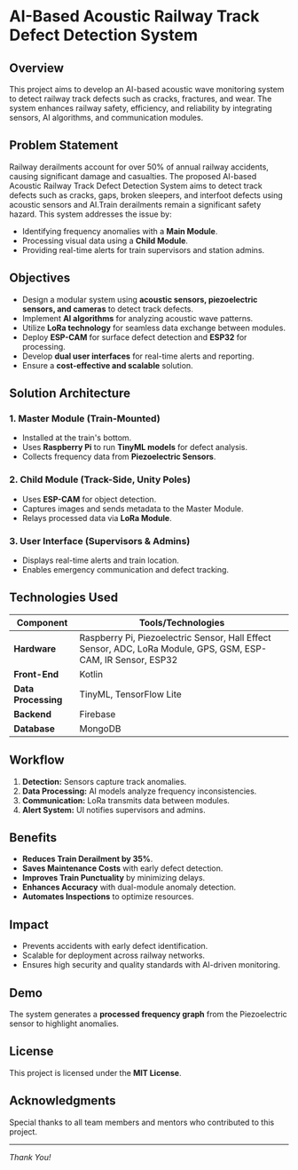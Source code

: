 # AI-Based Acoustic Railway Track Defect Detection System

## Overview
This project aims to develop an AI-based acoustic wave monitoring system to detect railway track defects such as cracks, fractures, and wear. The system enhances railway safety, efficiency, and reliability by integrating sensors, AI algorithms, and communication modules.

## Problem Statement
Railway derailments account for over 50% of annual railway accidents, causing significant damage and casualties. The proposed AI-based Acoustic Railway Track Defect Detection System aims
to detect track defects such as cracks, gaps, broken sleepers, and interfoot defects using acoustic sensors and AI.Train derailments remain a significant safety hazard. This system addresses the issue by:
- Identifying frequency anomalies with a **Main Module**.
- Processing visual data using a **Child Module**.
- Providing real-time alerts for train supervisors and station admins.

## Objectives
- Design a modular system using **acoustic sensors, piezoelectric sensors, and cameras** to detect track defects.
- Implement **AI algorithms** for analyzing acoustic wave patterns.
- Utilize **LoRa technology** for seamless data exchange between modules.
- Deploy **ESP-CAM** for surface defect detection and **ESP32** for processing.
- Develop **dual user interfaces** for real-time alerts and reporting.
- Ensure a **cost-effective and scalable** solution.

## Solution Architecture
### 1. **Master Module (Train-Mounted)**
- Installed at the train's bottom.
- Uses **Raspberry Pi** to run **TinyML models** for defect analysis.
- Collects frequency data from **Piezoelectric Sensors**.

### 2. **Child Module (Track-Side, Unity Poles)**
- Uses **ESP-CAM** for object detection.
- Captures images and sends metadata to the Master Module.
- Relays processed data via **LoRa Module**.

### 3. **User Interface (Supervisors & Admins)**
- Displays real-time alerts and train location.
- Enables emergency communication and defect tracking.

## Technologies Used
| Component  | Tools/Technologies  |
|------------|---------------------|
| **Hardware**  | Raspberry Pi, Piezoelectric Sensor, Hall Effect Sensor, ADC, LoRa Module, GPS, GSM, ESP-CAM, IR Sensor, ESP32 |
| **Front-End** | Kotlin |
| **Data Processing** | TinyML, TensorFlow Lite |
| **Backend** | Firebase |
| **Database** | MongoDB |

## Workflow
1. **Detection:** Sensors capture track anomalies.
2. **Data Processing:** AI models analyze frequency inconsistencies.
3. **Communication:** LoRa transmits data between modules.
4. **Alert System:** UI notifies supervisors and admins.

## Benefits
- **Reduces Train Derailment by 35%**.
- **Saves Maintenance Costs** with early defect detection.
- **Improves Train Punctuality** by minimizing delays.
- **Enhances Accuracy** with dual-module anomaly detection.
- **Automates Inspections** to optimize resources.

## Impact
- Prevents accidents with early defect identification.
- Scalable for deployment across railway networks.
- Ensures high security and quality standards with AI-driven monitoring.

## Demo
The system generates a **processed frequency graph** from the Piezoelectric sensor to highlight anomalies.

## License
This project is licensed under the **MIT License**.

## Acknowledgments
Special thanks to all team members and mentors who contributed to this project.

---

_Thank You!_

